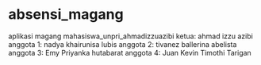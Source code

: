 # absensi_magang
aplikasi magang mahasiswa_unpri_ahmadizzuazibi
ketua: ahmad izzu azibi
anggota 1: nadya khairunisa lubis
anggota 2: tivanez ballerina abelista
anggota 3: Emy Priyanka hutabarat
anggota 4: Juan Kevin Timothi Tarigan
